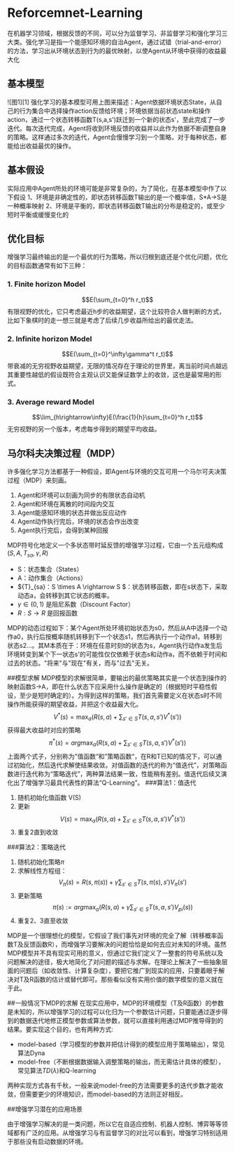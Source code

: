 # Reforcemnet-Learning

在机器学习领域，根据反馈的不同，可以分为监督学习、非监督学习和强化学习三大类。强化学习是指一个能感知环境的自治Agent，通过试错（trial-and-error）的方法，学习出从环境状态到行为的最优映射，以使Agent从环境中获得的收益最大化

## 基本模型
![图1][1]
强化学习的基本模型可用上图来描述：Agent依据环境状态State，从自己的行为集合中选择操作action反馈给环境；环境依据当前状态state和操作action，通过一个状态转移函数T(s,a,s')跃迁到一个新的状态s'，至此完成了一步迭代。每次迭代完成，Agent将收到环境反馈的收益并以此作为依据不断调整自身的策略。这样通过多次的迭代，Agent会慢慢学习到一个策略，对于每种状态，都能给出收益最优的操作。


## 基本假设
实际应用中Agent所处的环境可能是非常复杂的，为了简化，在基本模型中作了以下假设
1、环境是非确定性的，即状态转移函数T输出的是一个概率值，S*A->S是一种概率映射
2、环境是平衡的，即状态转移函数T输出的分布是稳定的，或至少短时平衡或缓慢变化的

## 优化目标
增强学习最终输出的是一个最优的行为策略，所以归根到底还是个优化问题，优化的目标函数通常有如下三种：
### 1. Finite horizon Model
$$E(\sum_{t=0}^h r_t)$$
有限视野的优化，它只考虑最近h步的收益期望，这个比较符合人做判断的方式，比如下象棋时的走一想三就是考虑了后续几步收益所给出的最优走法。
### 2. Infinite horizon Model
$$E(\sum_{t=0}^\infty\gamma^t r_t)$$
带衰减的无穷视野收益期望，无限的情况存在于理论的世界里，离当前时间点越远其重要性越低的假设既符合主观认识又能保证数学上的收敛，这也是最常用的形式。
### 3. Average reward Model
$$\lim_{h\rightarrow\infty}E(\frac{1}{h}\sum_{t=0}^h r_t)$$
无穷视野的另一个版本，考虑每步得到的期望平均收益。

## 马尔科夫决策过程（MDP）
许多强化学习方法都基于一种假设，即Agent与环境的交互可用一个马尔可夫决策过程（MDP）来刻画。
1. Agent和环境可以刻画为同步的有限状态自动机
2. Agent和环境在离散的时间段内交互
3. Agent能感知环境的状态并做出反应动作
4. Agent动作执行完后，环境的状态会作出改变
5. Agent执行完后，会得到某种回报

MDP符号化地定义一个多状态带时延反馈的增强学习过程，它由一个五元组构成$(S,A,{T}_{sa},\gamma,R)$

 - S：状态集合（States）
 - A：动作集合（Actions）
 - ${T}_{sa}：S \times A \rightarrow S   $：状态转移函数，即在s状态下，采取动态a，会转移到其它状态的概率。
 - $\gamma\in(0,1)$ 是阻尼系数（Discount Factor）
 - $R:S \rightarrow R$ 是回报函数

MDP的动态过程如下：某个Agent所处环境初始状态为s0，然后从A中选择一个动作a0，执行后按概率随机转移到下一个状态s1，然后再执行一个动作a1，转移到状态s2...。其M本质在于：环境在任意时刻t的状态为s，Agent执行动作a发生后环境转变到某个下一状态s'的可能性仅仅依赖于状态s和动作a，而不依赖于时间和过去的状态。"将来"与"现在"有关，而与"过去"无关。

##模型求解
MDP模型的求解很简单，要输出的最优策略其实是一个状态到操作的映射函数S->A，即在什么状态下应采用什么操作是确定的（根据短时平稳性假设，至少是短时确定的）。为得到这样的策略，我们首先需要定义在状态s时不同操作所能获得的期望收益，并把这个收益最大化。
$$V^*(s)=\max_{a}(R(s,a)+\sum_{s'\in S}T(s,a,s')V^*(s'))$$
获得最大收益时对应的策略
$$\pi^*(s)=arg\max_{a}(R(s,a)+\sum_{s'\in S}T(s,a,s')V^*(s'))$$
上面两个式子，分别称为”值函数“和”策略函数“，在R和T已知的情况下，可以通过初始化，然后迭代求解使结果收敛。对值函数的迭代的称为“值迭代”，对策略函数进行迭代称为“策略迭代”，两种算法结果一致，性能稍有差别。值迭代后续又演化出了增强学习最具代表性的算法“Q-Learning”。
###算法1：值迭代
 1. 随机初始化值函数 V(S)
 2. 更新 $$V(s)=\max_{a}(R(s,a)+\sum_{s'\in S}T(s,a,s')V^*(s'))$$
 3. 重复2直到收敛

###算法2：策略迭代
 1. 随机初始化策略$\pi$
 2. 求解线性方程组：$$V_{\pi}(s)=R(s,\pi(s))+\gamma\sum_{s'\in S}T(s,\pi(s),s')V_{\pi}(s')$$
 3. 更新策略 $$\pi(s):=arg\max_{a}(R(s,a)+\gamma\sum_{s'\in S}T(s,a,s')V_{pi}(s))$$
 4. 重复2、3直至收敛
 
MDP是一个很理想化的模型，它假设了我们事先对环境的完全了解（转移概率函数T及反馈函数R），而增强学习要解决的问题恰恰是如何去应对未知的环境。虽然MDP模型并不具有现实可用的意义，但通过它我们定义了一整套的符号系统以及问题解决的途径，极大地简化了对问题的描述与求解。在理论上解决了一些抽象层面的问题后（如收敛性、计算复杂度），要把它推广到现实的应用，只要着眼于解决对T及R函数的估计或替代即可。那些看似没有实用价值的数学模型的意义就在于此。

##一般情况下MDP的求解
在现实应用中，MDP的环境模型（T及R函数）的参数是未知的，所以增强学习的过程可以化归为一个参数估计问题，只要能通过逐步得到的数据迭代地修正模型参数或算法参数，就可以直接利用通过MDP推导得到的结果。要实现这个目的，也有两种方式:

 - model-based（学习模型的参数并把估计得到的模型应用于策略输出），常见算法Dyna
 - model-free（不断根据数据输入调整策略的输出，而无需估计具体的模型），常见算法$TD(\lambda)$和Q-learning
 
两种实现方式各有千秋，一般来说model-free的方法需要更多的迭代步数才能收敛，但需要更少的环境知识，而model-based的方法则正好相反。

##增强学习潜在的应用场景

由于增强学习解决的是一类问题，所以它在自适应控制、机器人控制、博弈等等领域都有广泛的应用。从增强学习与有监督学习的对比可以看到，增强学习特别适用于那些没有启动数据的环境。
